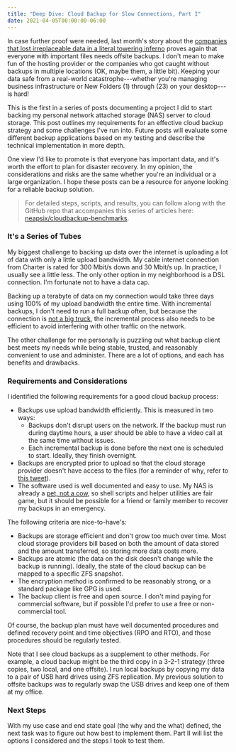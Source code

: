 ```yaml
---
title: "Deep Dive: Cloud Backup for Slow Connections, Part I"
date: 2021-04-05T00:00:00-06:00
---
```

In case further proof were needed, last month's story about the [companies that lost irreplaceable data in a literal towering inferno](https://www.polygon.com/22323078/rust-facepunch-fire-eu-datacenters) proves again that everyone with important files needs offsite backups. I don't mean to make fun of the hosting provider or the companies who got caught without backups in multiple locations (OK, maybe them, a little bit). Keeping your data safe from a real-world catastrophe---whether you're managing business infrastructure or New Folders (1) through (23) on your desktop---is hard!

This is the first in a series of posts documenting a project I did to start backing my personal network attached storage (NAS) server to cloud storage. This post outlines my requirements for an effective cloud backup strategy and some challenges I've run into. Future posts will evaluate some different backup applications based on my testing and describe the technical implementation in more depth.

One view I'd like to promote is that everyone has important data, and it's worth the effort to plan for disaster recovery. In my opinion, the considerations and risks are the same whether you're an individual or a large organization. I hope these posts can be a resource for anyone looking for a reliable backup solution.

> For detailed steps, scripts, and results, you can follow along with the GitHub repo that accompanies this series of articles here: [neapsix/cloudbackup-benchmarks](https://github.com/neapsix/cloudbackup-benchmarks).

### It's a Series of Tubes

My biggest challenge to backing up data over the internet is uploading a lot of data with only a little upload bandwidth. My cable internet connection from Charter is rated for 300 Mbit/s down and 30 Mbit/s up. In practice, I usually see a little less. The only other option in my neighborhood is a DSL connection. I'm fortunate not to have a data cap.

Backing up a terabyte of data on my connection would take three days using 100% of my upload bandwidth the entire time. With incremental backups, I don't need to run a full backup often, but because the connection is [not a big truck](https://youtu.be/f99PcP0aFNE), the incremental process also needs to be efficient to avoid interfering with other traffic on the network.

The other challenge for me personally is puzzling out what backup client best meets my needs while being stable, trusted, and reasonably convenient to use and administer. There are a lot of options, and each has benefits and drawbacks.

### Requirements and Considerations

I identified the following requirements for a good cloud backup process:
* Backups use upload bandwidth efficiently. This is measured in two ways:
    * Backups don't disrupt users on the network. If the backup must run during daytime hours, a user should be able to have a video call at the same time without issues.
    * Each incremental backup is done before the next one is scheduled to start. Ideally, they finish overnight.
* Backups are encrypted prior to upload so that the cloud storage provider doesn't have access to the files (for a reminder of why, refer to [this tweet](https://twitter.com/Benjojo12/status/1373707799054712836?s=20)).
* The software used is well documented and easy to use. My NAS is already a [pet, not a cow](http://cloudscaling.com/blog/cloud-computing/the-history-of-pets-vs-cattle/), so shell scripts and helper utilities are fair game, but it should be possible for a friend or family member to recover my backups in an emergency.

The following criteria are nice-to-have's:
* Backups are storage efficient and don't grow too much over time. Most cloud storage providers bill based on both the amount of data stored and the amount transferred, so storing more data costs more.
* Backups are atomic (the data on the disk doesn't change while the backup is running). Ideally, the state of the cloud backup can be mapped to a specific ZFS snapshot.
* The encryption method is confirmed to be reasonably strong, or a standard package like GPG is used.
* The backup client is free and open source. I don't mind paying for commercial software, but if possible I'd prefer to use a free or non-commercial tool.

Of course, the backup plan must have well documented procedures and defined recovery point and time objectives (RPO and RTO), and those procedures should be regularly tested.

Note that I see cloud backups as a supplement to other methods. For example, a cloud backup might be the third copy in a 3-2-1 strategy (three copies, two local, and one offsite). I run local backups by copying my data to a pair of USB hard drives using ZFS replication. My previous solution to offsite backups was to regularly swap the USB drives and keep one of them at my office.

### Next Steps

With my use case and end state goal (the why and the what) defined, the next task was to figure out how best to implement them. Part II will list the options I considered and the steps I took to test them.
